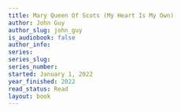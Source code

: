 ```yaml
---
title: Mary Queen Of Scots (My Heart Is My Own)
author: John Guy
author_slug: john_guy
is_audiobook: false
author_info: 
series: 
series_slug: 
series_number: 
started: January 1, 2022
year_finished: 2022
read_status: Read
layout: book
---
```

